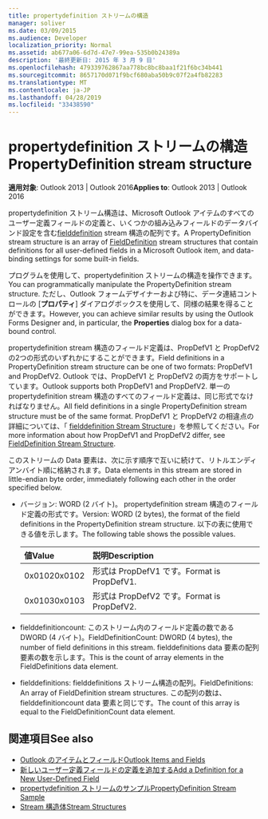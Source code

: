 ```yaml
---
title: propertydefinition ストリームの構造
manager: soliver
ms.date: 03/09/2015
ms.audience: Developer
localization_priority: Normal
ms.assetid: ab677a06-6d7d-47e7-99ea-535b0b24389a
description: '最終更新日: 2015 年 3 月 9 日'
ms.openlocfilehash: 479339762867aa778bc8bc8baa1f21f6bc34b441
ms.sourcegitcommit: 8657170d071f9bcf680aba50b9c07f2a4fb82283
ms.translationtype: MT
ms.contentlocale: ja-JP
ms.lasthandoff: 04/28/2019
ms.locfileid: "33438590"
---
```

# <a name="propertydefinition-stream-structure"></a><span data-ttu-id="4416f-103">propertydefinition ストリームの構造</span><span class="sxs-lookup"><span data-stu-id="4416f-103">PropertyDefinition stream structure</span></span>

<span data-ttu-id="4416f-104">**適用対象**: Outlook 2013 | Outlook 2016</span><span class="sxs-lookup"><span data-stu-id="4416f-104">**Applies to**: Outlook 2013 | Outlook 2016</span></span> 
  
<span data-ttu-id="4416f-105">propertydefinition ストリーム構造は、Microsoft Outlook アイテムのすべてのユーザー定義フィールドの定義と、いくつかの組み込みフィールドのデータバインド設定を含む[fielddefinition](fielddefinition-stream-structure.md) stream 構造の配列です。</span><span class="sxs-lookup"><span data-stu-id="4416f-105">A PropertyDefinition stream structure is an array of [FieldDefinition](fielddefinition-stream-structure.md) stream structures that contain definitions for all user-defined fields in a Microsoft Outlook item, and data-binding settings for some built-in fields.</span></span> 
  
<span data-ttu-id="4416f-106">プログラムを使用して、propertydefinition ストリームの構造を操作できます。</span><span class="sxs-lookup"><span data-stu-id="4416f-106">You can programmatically manipulate the PropertyDefinition stream structure.</span></span> <span data-ttu-id="4416f-107">ただし、Outlook フォームデザイナーおよび特に、データ連結コントロールの [**プロパティ**] ダイアログボックスを使用して、同様の結果を得ることができます。</span><span class="sxs-lookup"><span data-stu-id="4416f-107">However, you can achieve similar results by using the Outlook Forms Designer and, in particular, the **Properties** dialog box for a data-bound control.</span></span> 
  
<span data-ttu-id="4416f-108">propertydefinition stream 構造のフィールド定義は、PropDefV1 と PropDefV2 の2つの形式のいずれかにすることができます。</span><span class="sxs-lookup"><span data-stu-id="4416f-108">Field definitions in a PropertyDefinition stream structure can be one of two formats: PropDefV1 and PropDefV2.</span></span> <span data-ttu-id="4416f-109">Outlook では、PropDefV1 と PropDefV2 の両方をサポートしています。</span><span class="sxs-lookup"><span data-stu-id="4416f-109">Outlook supports both PropDefV1 and PropDefV2.</span></span> <span data-ttu-id="4416f-110">単一の propertydefinition stream 構造のすべてのフィールド定義は、同じ形式でなければなりません。</span><span class="sxs-lookup"><span data-stu-id="4416f-110">All field definitions in a single PropertyDefinition stream structure must be of the same format.</span></span> <span data-ttu-id="4416f-111">PropDefV1 と PropDefV2 の相違点の詳細については、「 [fielddefinition Stream Structure](fielddefinition-stream-structure.md)」を参照してください。</span><span class="sxs-lookup"><span data-stu-id="4416f-111">For more information about how PropDefV1 and PropDefV2 differ, see [FieldDefinition Stream Structure](fielddefinition-stream-structure.md).</span></span>
  
<span data-ttu-id="4416f-112">このストリームの Data 要素は、次に示す順序で互いに続けて、リトルエンディアンバイト順に格納されます。</span><span class="sxs-lookup"><span data-stu-id="4416f-112">Data elements in this stream are stored in little-endian byte order, immediately following each other in the order specified below.</span></span>
  
- <span data-ttu-id="4416f-113">バージョン: WORD (2 バイト)。 propertydefinition stream 構造のフィールド定義の形式です。</span><span class="sxs-lookup"><span data-stu-id="4416f-113">Version: WORD (2 bytes), the format of the field definitions in the PropertyDefinition stream structure.</span></span> <span data-ttu-id="4416f-114">以下の表に使用できる値を示します。</span><span class="sxs-lookup"><span data-stu-id="4416f-114">The following table shows the possible values.</span></span>
    
    |<span data-ttu-id="4416f-115">**値**</span><span class="sxs-lookup"><span data-stu-id="4416f-115">**Value**</span></span>|<span data-ttu-id="4416f-116">**説明**</span><span class="sxs-lookup"><span data-stu-id="4416f-116">**Description**</span></span>|
    |:-----|:-----|
    |<span data-ttu-id="4416f-117">0x0102</span><span class="sxs-lookup"><span data-stu-id="4416f-117">0x0102</span></span>  <br/> |<span data-ttu-id="4416f-118">形式は PropDefV1 です。</span><span class="sxs-lookup"><span data-stu-id="4416f-118">Format is PropDefV1.</span></span>  <br/> |
    |<span data-ttu-id="4416f-119">0x0103</span><span class="sxs-lookup"><span data-stu-id="4416f-119">0x0103</span></span>  <br/> |<span data-ttu-id="4416f-120">形式は PropDefV2 です。</span><span class="sxs-lookup"><span data-stu-id="4416f-120">Format is PropDefV2.</span></span>  <br/> |
   
- <span data-ttu-id="4416f-121">fielddefinitioncount: このストリーム内のフィールド定義の数である DWORD (4 バイト)。</span><span class="sxs-lookup"><span data-stu-id="4416f-121">FieldDefinitionCount: DWORD (4 bytes), the number of field definitions in this stream.</span></span> <span data-ttu-id="4416f-122">fielddefinitions data 要素の配列要素の数を示します。</span><span class="sxs-lookup"><span data-stu-id="4416f-122">This is the count of array elements in the FieldDefinitions data element.</span></span>
    
- <span data-ttu-id="4416f-123">fielddefinitions: fielddefinitions ストリーム構造の配列。</span><span class="sxs-lookup"><span data-stu-id="4416f-123">FieldDefinitions: An array of FieldDefinition stream structures.</span></span> <span data-ttu-id="4416f-124">この配列の数は、fielddefinitioncount data 要素と同じです。</span><span class="sxs-lookup"><span data-stu-id="4416f-124">The count of this array is equal to the FieldDefinitionCount data element.</span></span>
    
## <a name="see-also"></a><span data-ttu-id="4416f-125">関連項目</span><span class="sxs-lookup"><span data-stu-id="4416f-125">See also</span></span>

- [<span data-ttu-id="4416f-126">Outlook のアイテムとフィールド</span><span class="sxs-lookup"><span data-stu-id="4416f-126">Outlook Items and Fields</span></span>](outlook-items-and-fields.md)
- [<span data-ttu-id="4416f-127">新しいユーザー定義フィールドの定義を追加する</span><span class="sxs-lookup"><span data-stu-id="4416f-127">Add a Definition for a New User-Defined Field</span></span>](how-to-add-a-definition-for-a-new-user-defined-field.md)
- [<span data-ttu-id="4416f-128">propertydefinition ストリームのサンプル</span><span class="sxs-lookup"><span data-stu-id="4416f-128">PropertyDefinition Stream Sample</span></span>](propertydefinition-stream-sample.md)
- [<span data-ttu-id="4416f-129">Stream 構造体</span><span class="sxs-lookup"><span data-stu-id="4416f-129">Stream Structures</span></span>](stream-structures.md)

